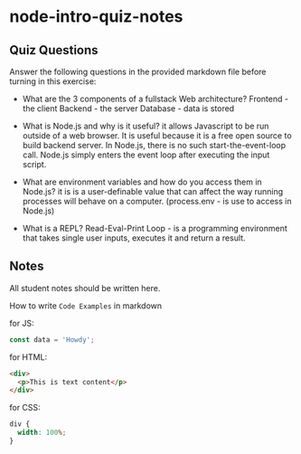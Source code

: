 # node-intro-quiz-notes

## Quiz Questions

Answer the following questions in the provided markdown file before turning in this exercise:

- What are the 3 components of a fullstack Web architecture?
  Frontend - the client
  Backend - the server
  Database - data is stored

- What is Node.js and why is it useful?
  it allows Javascript to be run outside of a web browser. It is useful because it is a free open source to build backend server.
  In Node.js, there is no such start-the-event-loop call. Node.js simply enters the event loop after executing the input script.

- What are environment variables and how do you access them in Node.js?
  it is is a user-definable value that can affect the way running processes will behave on a computer. (process.env - is use to access in Node.js)

- What is a REPL?
  Read-Eval-Print Loop - is a programming environment that takes single user inputs, executes it and return a result.

## Notes

All student notes should be written here.

How to write `Code Examples` in markdown

for JS:

```javascript
const data = 'Howdy';
```

for HTML:

```html
<div>
  <p>This is text content</p>
</div>
```

for CSS:

```css
div {
  width: 100%;
}
```
